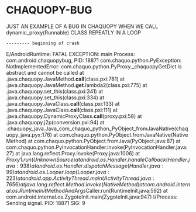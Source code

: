 # CHAQUOPY-BUG

JUST AN EXAMPLE OF A BUG IN CHAQUOPY WHEN WE CALL dynamic_proxy(Runnable) CLASS REPEATLY IN A LOOP

    --------- beginning of crash
E/AndroidRuntime: FATAL EXCEPTION: main
    Process: com.android.chaquopybug, PID: 18871
    com.chaquo.python.PyException: NotImplementedError: com.chaquo.python.PyProxy._chaquopyGetDict is abstract and cannot be called
        at <python>.java.chaquopy.JavaMethod.__call__(class.pxi:781)
        at <python>.java.chaquopy.JavaMethod.__get__.lambda2(class.pxi:775)
        at <python>.java.chaquopy.set_this(class.pxi:341)
        at <python>.java.chaquopy.set_this(class.pxi:334)
        at <python>.java.chaquopy.JavaClass.__call__(class.pxi:133)
        at <python>.java.chaquopy.JavaClass.__call__(class.pxi:111)
        at <python>.java.chaquopy.DynamicProxyClass.__call__(proxy.pxi:58)
        at <python>.java.chaquopy.j2p(conversion.pxi:94)
        at <python>.chaquopy_java.Java_com_chaquo_python_PyObject_fromJavaNative(chaquopy_java.pyx:176)
        at com.chaquo.python.PyObject.fromJavaNative(Native Method)
        at com.chaquo.python.PyObject.fromJava(PyObject.java:87)
        at com.chaquo.python.PyInvocationHandler.invoke(PyInvocationHandler.java:27)
        at java.lang.reflect.Proxy.invoke(Proxy.java:1006)
        at $Proxy1.run(Unknown Source)
        at android.os.Handler.handleCallback(Handler.java:938)
        at android.os.Handler.dispatchMessage(Handler.java:99)
        at android.os.Looper.loop(Looper.java:223)
        at android.app.ActivityThread.main(ActivityThread.java:7656)
        at java.lang.reflect.Method.invoke(Native Method)
        at com.android.internal.os.RuntimeInit$MethodAndArgsCaller.run(RuntimeInit.java:592)
        at com.android.internal.os.ZygoteInit.main(ZygoteInit.java:947)
I/Process: Sending signal. PID: 18871 SIG: 9
